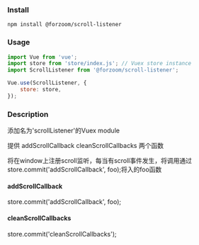 ### Install

```shell
npm install @forzoom/scroll-listener
```

### Usage

```javascript
import Vue from 'vue';
import store from 'store/index.js'; // Vuex store instance
import ScrollListener from '@forzoom/scroll-listener';

Vue.use(ScrollListener, {
	store: store,
});
```

### Description

添加名为'scrollListener'的Vuex module

提供
addScrollCallback
cleanScrollCallbacks
两个函数

将在window上注册scroll监听，每当有scroll事件发生，将调用通过store.commit('addScrollCallback', foo);将入的foo函数

#### addScrollCallback

store.commit('addScrollCallback', foo);

#### cleanScrollCallbacks

store.commit('cleanScrollCallbacks');